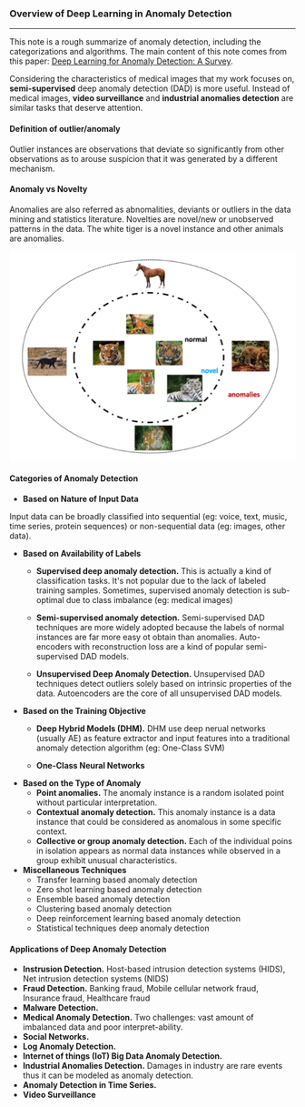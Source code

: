 ### Overview of Deep Learning in Anomaly Detection

----

This note is a rough summarize of anomaly detection, including the categorizations and algorithms. The main content of this note comes from this paper: [Deep Learning for Anomaly Detection: A Survey](https://arxiv.org/pdf/1901.03407.pdf). 

Considering the characteristics of medical images that my work focuses on, **semi-supervised** deep anomaly detection (DAD) is more useful. Instead of medical images, **video surveillance** and **industrial anomalies detection** are similar tasks that deserve attention.

#### Definition of outlier/anomaly

Outlier instances are observations that deviate so significantly from other observations as to arouse suspicion that it was generated by a different mechanism.

#### Anomaly vs Novelty

Anomalies are also referred as abnomalities, deviants or outliers in the data mining and statistics literature. Novelties are novel/new or unobserved patterns in the data. The white tiger is a novel instance and other animals are anomalies.

![](assets/Overview-1.png)

#### Categories of Anomaly Detection

- **Based on Nature of Input Data**

Input data can be  broadly classified into sequential (eg: voice, text, music, time series, protein sequences) or non-sequential data (eg: images, other data).  

- **Based on Availability of Labels**
  - **Supervised deep anomaly detection.** This is actually a kind of classification tasks. It's not popular due to the lack of labeled training samples. Sometimes, supervised anomaly detection is sub-optimal due to class imbalance (eg: medical images)
  
  - **Semi-supervised anomaly detection.** Semi-supervised DAD techniques are more widely adopted because the labels of normal instances are far more easy ot obtain than anomalies. Auto-encoders with reconstruction loss are a kind of popular semi-supervised DAD models.
  
  - **Unsupervised Deep Anomaly Detection.** Unsupervised DAD techniques detect outliers solely based on intrinsic properties of the data. Autoencoders are the core of all unsupervised DAD models.
- **Based on the Training Objective**
  - **Deep Hybrid Models (DHM).** DHM use deep nerual networks (usually AE) as feature extractor and input features into a traditional anomaly detection algorithm (eg: One-Class SVM)
  
  - **One-Class Neural Networks**
- **Based on the Type of Anomaly**
  - **Point anomalies.** The anomaly instance is a random isolated point without particular interpretation.
  - **Contextual anomaly detection.**  This anomaly instance is a data instance that could be considered as anomalous in some specific context. 
  - **Collective or group anomaly detection.** Each of the individual poins in isolation
  appears as normal data instances while observed in a group exhibit unusual
characteristics.
- **Miscellaneous Techniques**
  - Transfer learning based anomaly detection
  - Zero shot learning based anomaly detection
  - Ensemble based anomaly detection
  - Clustering based anomaly detection 
  - Deep reinforcement learning based anomaly detection
  - Statistical techniques deep anomaly detection

#### Applications of Deep Anomaly Detection

- **Instrusion Detection.** Host-based intrusion detection systems (HIDS), Net intrusion detection systems (NIDS)
- **Fraud Detection.** Banking fraud, Mobile cellular network fraud, Insurance fraud, Healthcare fraud
- **Malware Detection.**
- **Medical Anomaly Detection.** Two challenges: vast amount of imbalanced data and poor interpret-ability.
- **Social Networks.**
- **Log Anomaly Detection.**
- **Internet of things (IoT) Big Data Anomaly Detection.**
- **Industrial Anomalies Detection.** Damages in industry are rare events thus it can be modeled as anomaly detection.
- **Anomaly Detection in Time Series.**
- **Video Surveillance**

